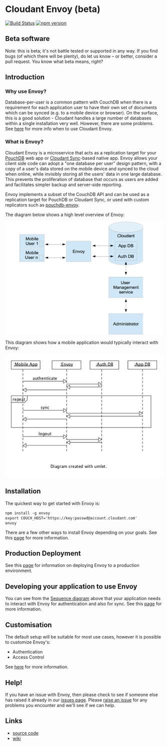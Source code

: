 # Cloudant Envoy (beta)

[![Build Status](https://travis-ci.org/cloudant-labs/envoy.svg)](https://travis-ci.org/cloudant-labs/envoy.svg) [![npm version](https://badge.fury.io/js/cloudant-envoy.svg)](https://badge.fury.io/js/cloudant-envoy)

## Beta software

Note: this is beta; it's not battle tested or supported in any way. If you find bugs (of which there will be plenty), do let us know – or better, consider a pull request. You know what beta means, right?

## Introduction

### Why use Envoy?

Database-per-user is a common pattern with CouchDB when there is a requirement for each application user to have their own set of documents which can be synced (e.g. to a mobile device or browser). On the surface, this is a good solution - Cloudant handles a large number of databases within a single installation very well. However, there are some problems.  See [here](./docs/README_WHY_ENVOY.md) for more info when to use Cloudant Envoy.

### What is Envoy?

Cloudant Envoy is a microservice that acts as a replication target for your [PouchDB](https://pouchdb.com/) web app or [Cloudant Sync](https://cloudant.com/product/cloudant-features/sync/)-based native app. Envoy allows your client side code can adopt a "one database per user" design pattern, with a copy of a user's data stored on the mobile device and synced to the cloud when online, while invisibly storing all the users' data in one large database. This prevents the proliferation of database that occurs as users are added and facilitates simpler backup and server-side reporting.

Envoy implements a subset of the CouchDB API and can be used as a replication target for PouchDB or Cloudant Sync, or used with custom replicators such as [pouchdb-envoy](https://www.npmjs.org/package/pouchdb-envoy). 

The diagram below shows a high level overview of Envoy:

![Envoy Overview](./docs/envoy_overview.png)

This diagram shows how a mobile application would typically interact with Envoy:

![Envoy Sequence](./docs/envoy_sequence.png)

## Installation

The quickest way to get started with Envoy is:

```
npm install -g envoy
export COUCH_HOST='https://key:passwd@account.cloudant.com'
envoy
```

There are a few other ways to install Envoy depending on your goals.   See this [page](./docs/README_INSTALL.md) for more information.

## Production Deployment

See this [page](./docs/README_PRODUCTION.md) for information on deploying Envoy to a production environment.

## Developing your application to use Envoy

You can see from the [Sequence diagram](./docs/envoy_sequence.png) above that your application needs to interact with Envoy for authentication and also for sync.  See this [page](./docs/README_DEVELOPING_APPS.md) for more information.

## Customisation

The default setup will be suitable for most use cases, however it is possible to customize Envoy's:

  - Authentication
  - Access Control

See [here](./docs/README_PLUGINS.md) for more information.

## Help!

If you have an issue with Envoy, then please check to see if someone else has raised it already in our [issues page](https://github.com/cloudant-labs/envoy/issues). Please [raise an issue](https://github.com/cloudant-labs/envoy/issues/new) for any problems you encounter and we'll see if we can help.

## Links

* [source code](https://github.com/cloudant-labs/envoy)
* [wiki](https://github.com/cloudant-labs/envoy/wiki)
